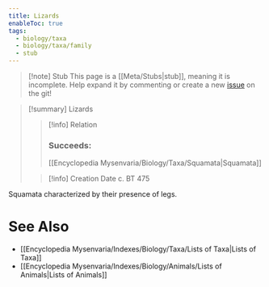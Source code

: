 ```yaml
---
title: Lizards
enableToc: true
tags:
  - biology/taxa
  - biology/taxa/family
  - stub
---
```


> [!note] Stub
> This page is a [[Meta/Stubs|stub]], meaning it is incomplete. Help expand it by commenting or create a new [issue](https://github.com/RagtimeGal/quartz--encyclopedia-mysenvaria/issues/new/choose) on the git!


> [!summary] Lizards
> > [!info] Relation
> > ### Succeeds:
> > [[Encyclopedia Mysenvaria/Biology/Taxa/Squamata|Squamata]]
>
> > [!info] Creation Date
> > c. BT 475

Squamata characterized by their presence of legs.

# See Also
- [[Encyclopedia Mysenvaria/Indexes/Biology/Taxa/Lists of Taxa|Lists of Taxa]]
- [[Encyclopedia Mysenvaria/Indexes/Biology/Animals/Lists of Animals|Lists of Animals]]
